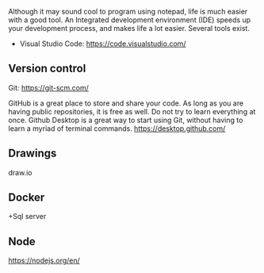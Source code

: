 
Although it may sound cool to program using notepad, life is much easier with a good tool. An Integrated development environment (IDE) speeds up your development process, and makes life a lot easier. Several tools exist. 

* Visual Studio Code: https://code.visualstudio.com/


## Version control
Git: https://git-scm.com/

GitHub is a great place to store and share your code. As long as you are having public repositories, it is free as well. Do not try to learn everything at once. Github Desktop is a great way to start using Git, without having to learn a myriad of terminal commands. https://desktop.github.com/

## Drawings

draw.io

## Docker


+Sql server


## Node
https://nodejs.org/en/

